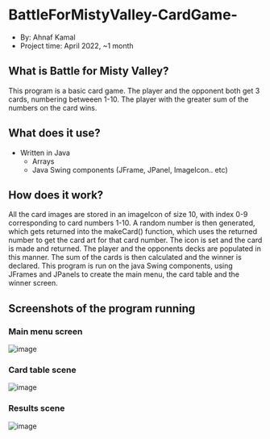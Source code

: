 # BattleForMistyValley-CardGame-
* By: Ahnaf Kamal
* Project time: April 2022, ~1 month

## What is Battle for Misty Valley?
This program is a basic card game. The player and the opponent both get 3 cards, numbering betweeen 1-10. The player with the greater sum of the numbers on the card wins.
## What does it use?
* Written in Java
  - Arrays
  - Java Swing components (JFrame, JPanel, ImageIcon.. etc) 
 
## How does it work?
All the card images are stored in an imageIcon of size 10, with index 0-9 corresponding to card numbers 1-10. 
A random number is then generated, which gets returned into the makeCard() function, which uses the returned number to get the card art for that card number. The icon is set and the card is made and returned. 
The player and the opponents decks are populated in this manner. The sum of the cards is then calculated and the winner is declared. This program is run on the java Swing components, using JFrames and JPanels to create the main menu, the card table and the winner screen.

## Screenshots of the program running
### Main menu screen
![image](https://user-images.githubusercontent.com/91911908/165984867-9596706a-fc41-4072-b43c-2be1480e8bbc.png)
### Card table scene
![image](https://user-images.githubusercontent.com/91911908/166124209-657c89f0-e212-4142-bbbc-da5e5f5b102d.png)
### Results scene
![image](https://user-images.githubusercontent.com/91911908/166124216-fe08e7b3-5c35-498e-bae5-6958e7940430.png)


